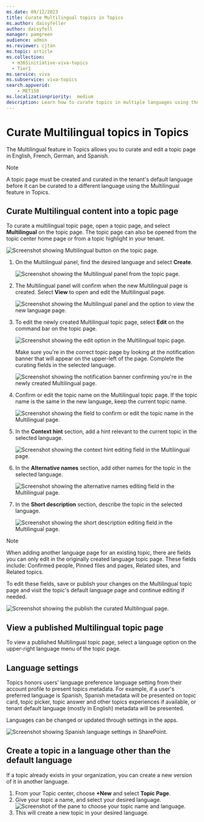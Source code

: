 ```yaml
---
ms.date: 09/12/2023
title: Curate Multilingual topics in Topics
ms.author: daisyfeller
author: daisyfell
manager: pamgreen
audience: admin
ms.reviewer: cjtan
ms.topic: article
ms.collection:
  - m365initiative-viva-topics
  - Tier1
ms.service: viva 
ms.subservice: viva-topics 
search.appverid:
    - MET150   
ms.localizationpriority:  medium
description: Learn how to curate topics in multiple languages using the Multilingual feature in Topics.
---
```


# Curate Multilingual topics in Topics

The Multilingual feature in Topics allows you to curate and edit a topic page in English, French, German, and Spanish.

> [!NOTE]
> A topic page must be created and curated in the tenant's default language before it can be curated to a different language using the Multilingual feature in Topics.

## Curate Multilingual content into a topic page

To curate a multilingual topic page, open a topic page, and select **Multilingual** on the topic page. The topic page can also be opened from the topic center home page or from a topic highlight in your tenant.

   ![Screenshot showing Multilingual button on the topic page.](../media/knowledge-management/ml-topic-page-initial.png)

1. On the Multilingual panel, find the desired language and select **Create**.

     ![Screenshot showing the Multilingual panel from the topic page.](../media/knowledge-management/ml-panel.png)

2. The Multilingual panel will confirm when the new Multilingual page is created. Select **View** to open and edit the Multilingual page.

     ![Screenshot showing the Multilingual panel and the option to view the new language page.](../media/knowledge-management/ml-panel-view-page.png)

3. To edit the newly created Multilingual topic page, select **Edit** on the command bar on the topic page.

     ![Screenshot showing the edit option in the Multilingual topic page.](../media/knowledge-management/ml-edit-page.png)

     Make sure you're in the correct topic page by looking at the notification banner that will appear on the upper-left of the page. Complete the curating fields in the selected language.

     ![Screenshot showing the notification banner confirming you're in the newly created Multilingual page.](../media/knowledge-management/ml-french-topic-page.png)

4. Confirm or edit the topic name on the Multilingual topic page. If the topic name is the same in the new language, keep the current topic name.

     ![Screenshot showing the field to confirm or edit the topic name in the Multilingual page.](../media/knowledge-management/ml-edit-topic-name.png)

5. In the **Context hint** section, add a hint relevant to the current topic in the selected language.

     ![Screenshot showing the context hint editing field in the Multilingual page.](../media/knowledge-management/ml-edit-context-hint.png)

6. In the **Alternative names** section, add other names for the topic in the selected language.

     ![Screenshot showing the alternative names editing field in the Multilingual page.](../media/knowledge-management/ml-edit-alternate-names.png)

7. In the **Short description** section, describe the topic in the selected language.

     ![Screenshot showing the short description editing field in the Multilingual page.](../media/knowledge-management/ml-edit-short-description.png)

> [!NOTE]
> When adding another language page for an existing topic, there are fields you can only edit in the originally created language topic page. These fields include: Confirmed people, Pinned files and pages, Related sites, and Related topics.
>
> To edit these fields, save or publish your changes on the Multilingual topic page and visit the topic's default language page and continue editing if needed.

![Screenshot showing the publish the curated Multilingual page.](../media/knowledge-management/ml-publish-page.png)

## View a published Multilingual topic page

To view a published Multilingual topic page, select a language option on the upper-right language menu of the topic page.

## Language settings

Topics honors users' language preference language setting from their account profile to present topics metadata. For example, if a user's preferred language is Spanish, Spanish metadata will be presented on topic card, topic picker, topic answer and other topics experiences if available, or tenant default language (mostly in English) metadata will be presented.

Languages can be changed or updated through settings in the apps.

![Screenshot showing Spanish language settings in SharePoint.](../media/knowledge-management/sp-language-settings.png)

## Create a topic in a language other than the default language

If a topic already exists in your organization, you can create a new version of it in another language.

1. From your Topic center, choose **+New** and select **Topic Page**.
2. Give your topic a name, and select your desired language.
    ![Screenshot of the pane to choose your topic name and language.](../media/knowledge-management/multilingual-new-topic.png)
3. This will create a new topic in your desired language.
